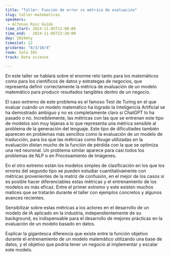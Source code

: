 ```yaml
---
title: "Taller: Función de error vs métrica de evaluación"
slug: taller-matematicas
speakers:
 - Alfonso Ruiz Guido
time_start: 2024-11-05T12:00:00
time_end:   2024-11-05T13:20:00
day: 2024mty
timeslot: 12
gridarea: "8/3/10/4"
room: Sala 101
track: Data science

---
```


En este taller se hablará sobre el enorme reto tanto para los matemáticos como para los científicos de datos y estrategas de negocios, que representa definir correctamente la métrica de evaluación de un modelo matemático para producir resultados tangibles dentro de un negocio.

El caso extremo de este problema es el famoso Test de Turing en el que evaluar cuándo un modelo matemático ha logrado la Inteligencia Artificial se ha demostrado ambiguo y no es completamente claro si ChatGPT lo ha pasado o no. Increíblemente, las métricas con las que se entrenan este tipo de modelos son muy lejanas a lo que representa una métrica sensible al problema de la generación del lenguaje. Este tipo de dificultades también aparecen en problemas más sencillos como la evaluación de un modelo de traducción, para los que las métricas como Rouge utilizadas en la evaluación distan mucho de la función de pérdida con la que se optimiza una red neuronal. Un problema similar aparece para casi todos los problemas de NLP o en Procesamiento de Imágenes.

En el otro extremo están los modelos simples de clasificación en los que los errores del segundo tipo se pueden estudiar cuantitativamente con métricas provenientes de la matriz de confusión, en el mejor de los casos sí es posible hacer diferenciables estas métricas y el entrenamiento de los modelos es más eficaz. Entre el primer extremo y este existen muchos matices que se tratarán durante el taller con ejemplos concretos y algunos avances recientes.

Sensibilizar sobre estas métricas a los actores en el desarrollo de un modelo de IA aplicado en la industria, independientemente de su background, es indispensable para el desarrollo de mejores prácticas en la evaluación de un modelo basado en datos.

Explicar la gigantesca diferencia que existe entre la función objetivo durante el entrenamiento de un modelo matemático utilizando una base de datos, y el objetivo que podría tener un negocio al implementar y escalar este modelo.  

